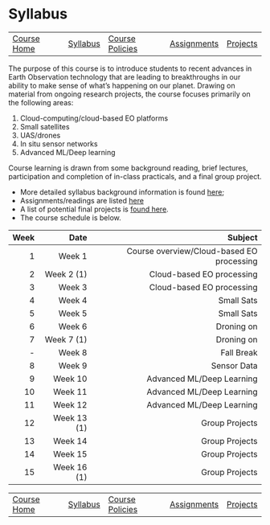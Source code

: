# Syllabus

|                                |                         |                                       |                               |                                     |
|--------------------------------|-------------------------|---------------------------------------|-------------------------------|-------------------------------------|
| [Course Home](../../README.md) | [Syllabus](syllabus.md) | [Course Policies](course-policies.md) | [Assignments](assignments.md) | [Projects](../projects/projects.md) |

The purpose of this course is to introduce students to recent advances
in Earth Observation technology that are leading to breakthroughs in our
ability to make sense of what’s happening on our planet. Drawing on
material from ongoing research projects, the course focuses primarily on
the following areas:

1.  Cloud-computing/cloud-based EO platforms
2.  Small satellites
3.  UAS/drones
4.  In situ sensor networks
5.  Advanced ML/Deep learning

Course learning is drawn from some background reading, brief lectures,
participation and completion of in-class practicals, and a final group
project.

- More detailed syllabus background information is found
  [here](general-information.md);
- Assignments/readings are listed [here]()
- A list of potential final projects is [found here](projects.md).
- The course schedule is below.

| Week |        Date |                                   Subject |
|-----:|------------:|------------------------------------------:|
|    1 |      Week 1 | Course overview/Cloud-based EO processing |
|    2 |  Week 2 (1) |                 Cloud-based EO processing |
|    3 |      Week 3 |                 Cloud-based EO processing |
|    4 |      Week 4 |                                Small Sats |
|    5 |      Week 5 |                                Small Sats |
|    6 |      Week 6 |                                Droning on |
|    7 |  Week 7 (1) |                                Droning on |
|   \- |      Week 8 |                                Fall Break |
|    8 |      Week 9 |                               Sensor Data |
|    9 |     Week 10 |                 Advanced ML/Deep Learning |
|   10 |     Week 11 |                 Advanced ML/Deep Learning |
|   11 |     Week 12 |                 Advanced ML/Deep Learning |
|   12 | Week 13 (1) |                            Group Projects |
|   13 |     Week 14 |                            Group Projects |
|   14 |     Week 15 |                            Group Projects |
|   15 | Week 16 (1) |                            Group Projects |

|                                |                         |                                       |                               |                                     |
|--------------------------------|-------------------------|---------------------------------------|-------------------------------|-------------------------------------|
| [Course Home](../../README.md) | [Syllabus](syllabus.md) | [Course Policies](course-policies.md) | [Assignments](assignments.md) | [Projects](../projects/projects.md) |
